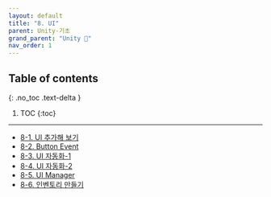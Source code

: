 ```yaml
---
layout: default
title: "8. UI"
parent: Unity-기초
grand_parent: "Unity 🎡"
nav_order: 1
---
```


## Table of contents
{: .no_toc .text-delta }

1. TOC
{:toc}

---

* [8-1. UI 추가해 보기](https://taehyungs-programming-blog.github.io/blog/docs/unity/basic/2022-03-18-Unity-8-1/)
* [8-2. Button Event](https://taehyungs-programming-blog.github.io/blog/docs/unity/basic/2022-03-19-Unity-8-2/)
* [8-3. UI 자동화-1](https://taehyungs-programming-blog.github.io/blog/docs/unity/basic/2022-03-19-Unity-8-3/)
* [8-4. UI 자동화-2](https://taehyungs-programming-blog.github.io/blog/docs/unity/basic/2022-03-19-Unity-8-4/)
* [8-5. UI Manager](https://taehyungs-programming-blog.github.io/blog/docs/unity/basic/2022-03-19-Unity-8-5/)
* [8-6. 인벤토리 만들기](https://taehyungs-programming-blog.github.io/blog/docs/unity/basic/2022-03-20-Unity-8-6/)